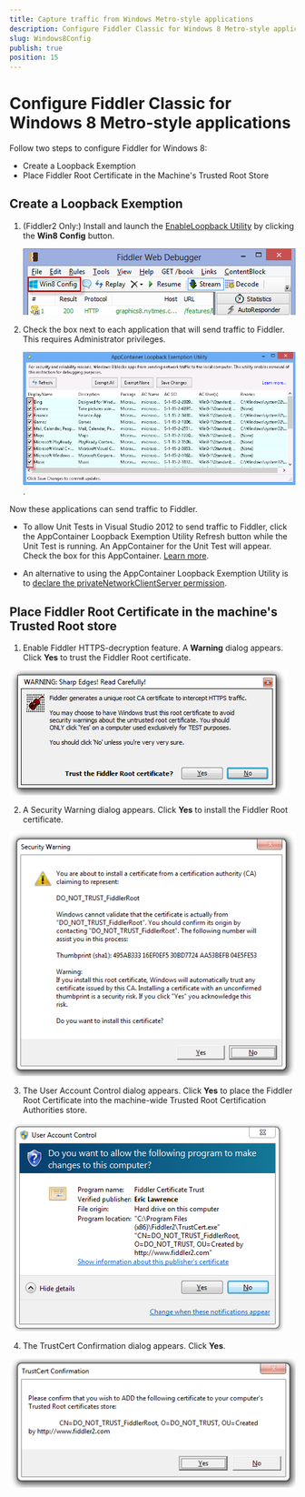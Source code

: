 ```yaml
---
title: Capture traffic from Windows Metro-style applications
description: Configure Fiddler Classic for Windows 8 Metro-style applications
slug: Windows8Config
publish: true
position: 15
---
```


<!-- http://fiddler2.com/Fiddler/help/AndroidNexus7.asp -->

Configure Fiddler Classic for Windows 8 Metro-style applications
========================================================

Follow two steps to configure Fiddler for Windows 8:

+ Create a Loopback Exemption
+ Place Fiddler Root Certificate in the Machine's Trusted Root Store

Create a Loopback Exemption
---------------------------

1.	(Fiddler2 Only:) Install and launch the [EnableLoopback Utility][1] by clicking the **Win8 Config** button.

      ![Win8 Config Button][10]


2.    Check the box next to each application that will send traffic to Fiddler.  This requires Administrator privileges.

      ![AppContainer Loopback Exemption Utility][3].

Now these applications can send traffic to Fiddler.

* To allow Unit Tests in Visual Studio 2012 to send traffic to Fiddler, click the AppContainer Loopback Exemption Utility Refresh button while the Unit Test is running. An AppContainer for the Unit Test will appear. Check the box for this AppContainer. [Learn more][4].

* An alternative to using the AppContainer Loopback Exemption Utility is to [declare the privateNetworkClientServer permission][5].

Place Fiddler Root Certificate in the machine's Trusted Root store
--------------------------------------------------------------------

1.	Enable Fiddler HTTPS-decryption feature. A **Warning** dialog appears. Click **Yes** to trust the Fiddler Root certificate.

 ![Warning dialog][6]

2.	A Security Warning dialog appears. Click **Yes** to install the Fiddler Root certificate.

 ![Security warning][7]

3.	The User Account Control dialog appears. Click **Yes** to place the Fiddler Root Certificate into the machine-wide Trusted Root Certification Authorities store.

 ![User Account Control dialog][8]

4.	The TrustCert Confirmation dialog appears. Click **Yes**.

 ![TrustCert Confirmation][9]


[1]: http://fiddler2.com/add-ons
[2]: ../../images/ModelDoc/ToolsMenuLoopbackExemptions.png "Fiddler Tools menu"
[3]: ../../images/ModelDoc/AppContainerLoopbackExemptionUtility.png "AppContainer Loopback Exemption Utility"
[4]: https://stackoverflow.com/questions/13360309/using-fiddler-with-windows-store-unit-test
[5]: https://msdn.microsoft.com/en-us/library/windows/apps/br211380
[6]: ../../images/ModelDoc/WarningDialogTrustFiddlerRootCert.png "Trust Fiddler Root certificate warning dialog"
[7]: ../../images/ModelDoc/SecurityWarningInstallFiddlerRootCert.png "Install Fiddler Root certificate security warning dialog"
[8]: ../../images/ModelDoc/UACDialog.png "User Account Control dialog"
[9]: ../../images/ModelDoc/TrustCertConfirmDialog.png "TrustCert Confirmation dialog"
[10]: ../../images/ConfigureForWin8/Win8Config.png "Win8 Config Button"
